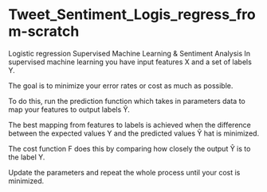 # Tweet_Sentiment_Logis_regress_from-scratch


Logistic regression
Supervised Machine Learning & Sentiment Analysis
In supervised machine learning you have input features X and a set of labels Y.

The goal is to minimize your error rates or cost as much as possible.

To do this, run the prediction function which takes in parameters data to map your features to output labels Ŷ.

The best mapping from features to labels is achieved when the difference between the expected values Y and the predicted values Ŷ hat is minimized.

The cost function F does this by comparing how closely the output Ŷ is to the label Y.

Update the parameters and repeat the whole process until your cost is minimized.
